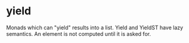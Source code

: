 # yield

Monads which can "yield" results into a list. Yield and YieldST have lazy
semantics. An element is not computed until it is asked for.
